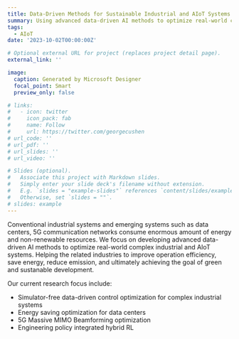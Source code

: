 ```yaml
---
title: Data-Driven Methods for Sustainable Industrial and AIoT Systems
summary: Using advanced data-driven AI methods to optimize real-world complex industrial and AIoT systems. 
tags:
  - AIoT
date: '2023-10-02T00:00:00Z'

# Optional external URL for project (replaces project detail page).
external_link: ''

image:
  caption: Generated by Microsoft Designer
  focal_point: Smart
  preview_only: false

# links:
#   - icon: twitter
#     icon_pack: fab
#     name: Follow
#     url: https://twitter.com/georgecushen
# url_code: ''
# url_pdf: ''
# url_slides: ''
# url_video: ''

# Slides (optional).
#   Associate this project with Markdown slides.
#   Simply enter your slide deck's filename without extension.
#   E.g. `slides = "example-slides"` references `content/slides/example-slides.md`.
#   Otherwise, set `slides = ""`.
# slides: example
---
```


Conventional industrial systems and emerging systems such as data centers, 5G communication networks consume enormous amount of energy and non-renewable resources. We focus on developing advanced data-driven AI methods to optimize real-world complex industrial and AIoT systems. Helping the related industries to improve operation efficiency, save energy, reduce emission, and ultimately achieving the goal of green and sustanable development. 

Our current research focus include:
- Simulator-free data-driven control optimization for complex industrial systems
- Energy saving optimization for data centers
- 5G Massive MIMO Beamforming optimization
- Engineering policy integrated hybrid RL

